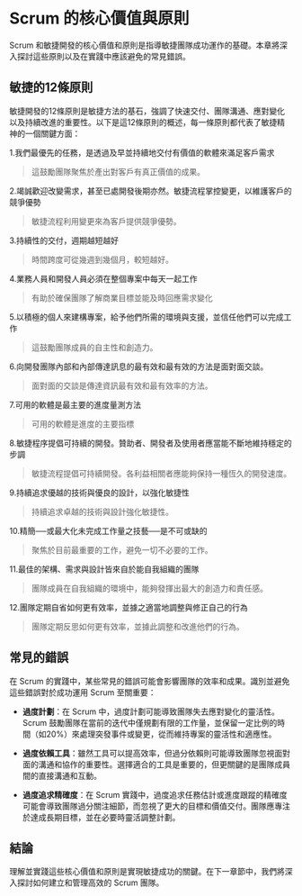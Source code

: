 
# Scrum 的核心價值與原則

Scrum 和敏捷開發的核心價值和原則是指導敏捷團隊成功運作的基礎。本章將深入探討這些原則以及在實踐中應該避免的常見錯誤。

## 敏捷的12條原則

敏捷開發的12條原則是敏捷方法的基石，強調了快速交付、團隊溝通、應對變化以及持續改進的重要性。以下是這12條原則的概述，每一條原則都代表了敏捷精神的一個關鍵方面：

1.我們最優先的任務，是透過及早並持續地交付有價值的軟體來滿足客戶需求
> 這鼓勵團隊聚焦於產出對客戶有真正價值的成果。

2.竭誠歡迎改變需求，甚至已處開發後期亦然。敏捷流程掌控變更，以維護客戶的競爭優勢
> 敏捷流程利用變更來為客戶提供競爭優勢。


3.持續性的交付，週期越短越好
> 時間跨度可從幾週到幾個月，較短越好。


4.業務人員和開發人員必須在整個專案中每天一起工作
> 有助於確保團隊了解商業目標並能及時回應需求變化


5.以積極的個人來建構專案，給予他們所需的環境與支援，並信任他們可以完成工作
> 這鼓勵團隊成員的自主性和創造力。


6.向開發團隊內部和內部傳達訊息的最有效和最有效的方法是面對面交談。
> 面對面的交談是傳達資訊最有效和最有效率的方法。

7.可用的軟體是最主要的進度量測方法
> 可用的軟體是進度的主要指標

8.敏捷程序提倡可持續的開發。贊助者、開發者及使用者應當能不斷地維持穩定的步調
> 敏捷流程提倡可持續開發。各利益相關者應能夠保持一種恆久的開發速度。

9.持續追求優越的技術與優良的設計，以強化敏捷性
> 持續追求卓越的技術與設計強化敏捷性。

10.精簡──或最大化未完成工作量之技藝──是不可或缺的
> 聚焦於目前最重要的工作，避免一切不必要的工作。

11.最佳的架構、需求與設計皆來自於能自我組織的團隊
> 團隊成員在自我組織的環境中，能夠發揮出最大的創造力和責任感。

12.團隊定期自省如何更有效率，並據之適當地調整與修正自己的行為
> 團隊定期反思如何更有效率，並據此調整和改進他們的行為。

## 常見的錯誤

在 Scrum 的實踐中，某些常見的錯誤可能會影響團隊的效率和成果。識別並避免這些錯誤對於成功運用 Scrum 至關重要：

- **過度計劃**：在 Scrum 中，過度計劃可能導致團隊失去應對變化的靈活性。Scrum 鼓勵團隊在當前的迭代中僅規劃有限的工作量，並保留一定比例的時間（如20%）來處理突發事件或變更，從而維持專案的靈活性和適應性。

- **過度依賴工具**：雖然工具可以提高效率，但過分依賴則可能導致團隊忽視面對面的溝通和協作的重要性。選擇適合的工具是重要的，但更關鍵的是團隊成員間的直接溝通和互動。

- **過度追求精確度**：在 Scrum 實踐中，過度追求任務估計或進度跟蹤的精確度可能會導致團隊過分關注細節，而忽視了更大的目標和價值交付。團隊應專注於達成長期目標，並在必要時靈活調整計劃。


## 結論


理解並實踐這些核心價值和原則是實現敏捷成功的關鍵。在下一章節中，我們將深入探討如何建立和管理高效的 Scrum 團隊。




